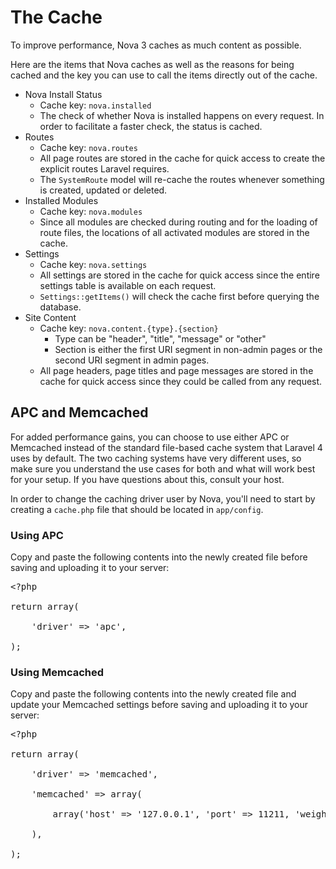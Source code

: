 # The Cache

To improve performance, Nova 3 caches as much content as possible.

Here are the items that Nova caches as well as the reasons for being cached and the key you can use to call the items directly out of the cache.

* Nova Install Status
	* Cache key: `nova.installed`
	* The check of whether Nova is installed happens on every request. In order to facilitate a faster check, the status is cached.
* Routes
	* Cache key: `nova.routes`
	* All page routes are stored in the cache for quick access to create the explicit routes Laravel requires.
	* The `SystemRoute` model will re-cache the routes whenever something is created, updated or deleted.
* Installed Modules
	* Cache key: `nova.modules`
	* Since all modules are checked during routing and for the loading of route files, the locations of all activated modules are stored in the cache.
* Settings
	* Cache key: `nova.settings`
	* All settings are stored in the cache for quick access since the entire settings table is available on each request.
	* `Settings::getItems()` will check the cache first before querying the database.
* Site Content
	* Cache key: `nova.content.{type}.{section}`
		* Type can be "header", "title", "message" or "other"
		* Section is either the first URI segment in non-admin pages or the second URI segment in admin pages.
	* All page headers, page titles and page messages are stored in the cache for quick access since they could be called from any request.

## APC and Memcached

For added performance gains, you can choose to use either APC or Memcached instead of the standard file-based cache system that Laravel 4 uses by default. The two caching systems have very different uses, so make sure you understand the use cases for both and what will work best for your setup. If you have questions about this, consult your host.

In order to change the caching driver user by Nova, you'll need to start by creating a `cache.php` file that should be located in `app/config`.

### Using APC

Copy and paste the following contents into the newly created file before saving and uploading it to your server:

<pre>&lt;?php

return array(

	'driver' => 'apc',

);</pre>

### Using Memcached

Copy and paste the following contents into the newly created file and update your Memcached settings before saving and uploading it to your server:

<pre>&lt;?php

return array(

	'driver' => 'memcached',

	'memcached' => array(

		array('host' => '127.0.0.1', 'port' => 11211, 'weight' => 100),

	),

);</pre>